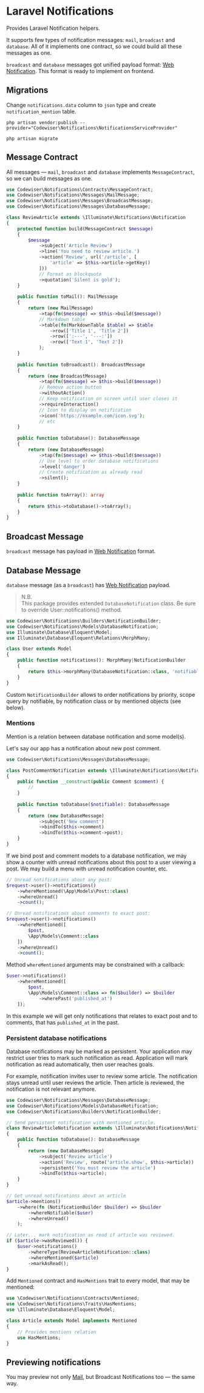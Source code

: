# Laravel Notifications

Provides Laravel Notification helpers.

It supports few types of notification messages:
`mail`, `broadcast` and `database`. 
All of it implements one contract, so we could build all these messages as one. 

`broadcast` and `database` messages got unified payload format:
[Web Notification](https://developer.mozilla.org/en-US/docs/Web/API/Notification).
This format is ready to implement on frontend.

## Migrations

Change `notifications.data` column to `json` type and create 
`notification_mention` table.

```shell
php artisan vendor:publish --provider="Codewiser\Notifications\NotificationsServiceProvider"
 
php artisan migrate
```

## Message Contract

All messages — `mail`, `broadcast` and `database` implements
`MessageContract`, so we can build messages as one.

```php
use Codewiser\Notifications\Contracts\MessageContract;
use Codewiser\Notifications\Messages\MailMessage;
use Codewiser\Notifications\Messages\BroadcastMessage;
use Codewiser\Notifications\Messages\DatabaseMessage;

class ReviewArticle extends \Illuminate\Notifications\Notification
{
    protected function build(MessageContract $message)
    {
        $message
            ->subject('Article Review')
            ->line('You need to review article.')
            ->action('Review', url('/article', [
                'article' => $this->article->getKey()
            ]))
            // Format as blockquote
            ->quotation('Silent is gold');
    }
    
    public function toMail(): MailMessage
    {
        return (new MailMessage)
            ->tap(fn($message) => $this->build($message))
            // Markdown table
            ->table(fn(MarkdownTable $table) => $table
                ->row(['Title 1', 'Title 2'])
                ->row([':---', '---:'])
                ->row(['Text 1', 'Text 2'])
            );
    }
    
    public function toBroadcast(): BroadcastMessage
    {
        return (new BroadcastMessage)
            ->tap(fn($message) => $this->build($message))
            // Remove action button
            ->withoutAction()
            // Keep notification on screen until user closes it
            ->requireInteraction()
            // Icon to display on notification
            ->icon('https://example.com/icon.svg');
            // etc
    }
    
    public function toDatabase(): DatabaseMessage
    {
        return (new DatabaseMessage)
            ->tap(fn($message) => $this->build($message))
            // Use level to order database notifications
            ->level('danger')
            // Create notification as already read
            ->silent();
    }
    
    public function toArray(): array
    {
        return $this->toDatabase()->toArray();
    }
}
```

## Broadcast Message

`broadcast` message has payload in
[Web Notification](https://developer.mozilla.org/en-US/docs/Web/API/Notification)
format.

## Database Message

`database` message (as a `broadcast`) has
[Web Notification](https://developer.mozilla.org/en-US/docs/Web/API/Notification)
payload.

> N.B.  
> This package provides extended `DatabaseNotification` class.
> Be sure to override User::notifications() method.

```php
use Codewiser\Notifications\Builders\NotificationBuilder;
use Codewiser\Notifications\Models\DatabaseNotification;
use Illuminate\Database\Eloquent\Model;
use Illuminate\Database\Eloquent\Relations\MorphMany;

class User extends Model
{
    public function notifications(): MorphMany|NotificationBuilder
    {
        return $this->morphMany(DatabaseNotification::class, 'notifiable');
    }
}
```

Custom `NotificationBuilder` allows to order notifications by priority, 
scope query by notifiable, by notification class or by mentioned objects 
(see below).

### Mentions

Mention is a relation between database notification and some model(s). 

Let's say our app has a notification about new post comment.

```php
use Codewiser\Notifications\Messages\DatabaseMessage;

class PostCommentNotification extends \Illuminate\Notifications\Notification
{
    public function __construct(public Comment $comment) {
        //
    }
    
    public function toDatabase($notifiable): DatabaseMessage
    {
        return (new DatabaseMessage)
            ->subject('New comment')
            ->bindTo($this->comment)
            ->bindTo($this->comment->post);
    }
}
```

If we bind post and comment models to a database notification, we may show a 
counter with unread notifications about this post to a user viewing a post. 
We may build a menu with unread notification counter, etc.

```php
// Unread notifications about any post:
$request->user()->notifications()
    ->whereMentioned(\App\Models\Post::class)
    ->whereUnread()
    ->count();

// Unread notifications about comments to exact post:
$request->user()->notifications()
    ->whereMentioned([
        $post, 
        \App\Models\Comment::class
    ])
    ->whereUnread()
    ->count();
```

Method `whereMentioned` arguments may be constrained with a callback:

```php
$user->notifications()
    ->whereMentioned([
        $post, 
        \App\Models\Comment::class => fn($builder) => $builder
            ->wherePast('published_at')
    ]);
```

In this example we will get only notifications that relates to exact post 
and to comments, that has `published_at` in the past.

### Persistent database notifications

Database notifications may be marked as persistent. 
Your application may restrict user tries to mark such notification as read.
Application will mark notification as read automatically, then user reaches 
goals.

For example, notification invites user to review some article. 
The notification stays unread until user reviews the article.
Then article is reviewed, the notification is not relevant anymore.

```php
use Codewiser\Notifications\Messages\DatabaseMessage;
use Codewiser\Notifications\Models\DatabaseNotification;
use Codewiser\Notifications\Builders\NotificationBuilder;

// Send persistent notification with mentioned article.
class ReviewArticleNotification extends \Illuminate\Notifications\Notification
{
    public function toDatabase(): DatabaseMessage
    {
        return (new DatabaseMessage)
            ->subject('Review article')
            ->action('Review', route('article.show', $this->article))
            ->persistent('You must review the article')
            ->bindTo($this->article);
    }
}

// Get unread notifications about an article
$article->mentions()
    ->where(fn (NotificationBuilder $builder) => $builder
        ->whereNotifiable($user)
        ->whereUnread()
    );

// Later... mark notification as read if article was reviewed.
if ($article->wasReviewed()) {
    $user->notifications()
        ->whereType(ReviewArticleNotification::class)
        ->whereMentioned($article)
        ->markAsRead();
}
```

Add `Mentioned` contract and `HasMentions` trait to every model, 
that may be mentioned:

```php
use \Codewiser\Notifications\Contracts\Mentioned;
use \Codewiser\Notifications\Traits\HasMentions;
use \Illuminate\Database\Eloquent\Model;

class Article extends Model implements Mentioned
{
    // Provides mentions relation
    use HasMentions;
}
```

## Previewing notifications

You may preview not only
[Mail](https://laravel.com/docs/10.x/notifications#previewing-mail-notifications),
but Broadcast Notifications too — the same way.